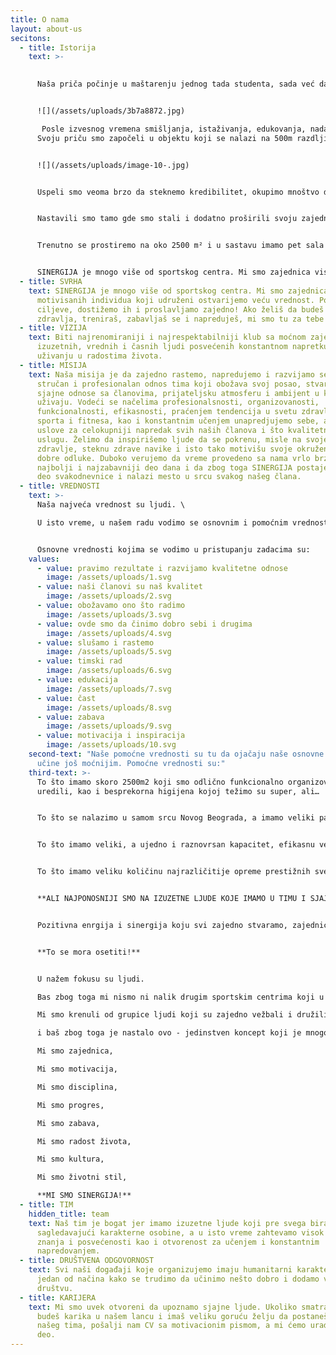 ```yaml
---
title: O nama
layout: about-us
secitons:
  - title: Istorija
    text: >-
      

      Naša priča počinje u maštarenju jednog tada studenta, sada već davne 2012. godine o tome kako bi bilo dobro okupiti ekipu, stvoriti klub gde bi svi zajedno trenirali, napredovali, družili se i uz sve to se sjajno zabavljali.


      ![](/assets/uploads/3b7a8872.jpg)

       Posle izvesnog vremena smišljanja, istaživanja, edukovanja, nadanja, brzo premotavamo u 2015. kada Sinergija počinje svoj život kakav je danas poznat javnosti. \
      Svoju priču smo započeli u objektu koji se nalazi na 500m razdljine od današnjeg, iza Roda Centra, i za veoma kratko vreme pokazali smo visok nivo organizovanosti i kvaliteta. 


      ![](/assets/uploads/image-10-.jpg)


      Uspeli smo veoma brzo da steknemo kredibilitet, okupimo mnoštvo dobrih ljudi u moćnu zajednicu i pozicioniramo se kao lideri u svetu funkcionalnog treninga. Tada smo imali samo CrossTraining, a danas je to jedan od naših departamana u sastavu. Hiljade trening časova, stotine članova i slobodno možemo da kažemo unapređenih života, naš su naveći ponos. Nakon dve godine, stvorila se prilika da se preselimo na sadašnju lokaciju, gde smo od 2017. i gde iz godine u godinu rastemo i proširujemo usluge i kapacitete. Ovako je od tada izgledala naša centrala sala u kojoj smo sprovodili CrossTraining, a danas je CrossTraining jedan od naših departmana.


      Nastavili smo tamo gde smo stali i dodatno proširili svoju zajednicu. Pridružilo nam se puno sjajnih ljudi i mnogima smo postali druga kuća. Organizovali smo takmičenja, kako klupska za naše članove, tako i internacionalna i pokazali zavidan nivo organizovanosti i ambicije. Mnoštvo sjajnih takmičara i zavidnih rezultata koji su ostvarili su takođe naš veliki ponos i dokaz tome da kvalitetno i posvećeno radimo. Od mnogobrojnijh takmičara, posebno izdvajamo naše trenere Tamaru Trumbetaš i braću Lazara i Luku Đukić koji su dostigli najviše moguće visine u takmičarskom CrossFit-u, takmičili se na najprestižnijem takmičenju 'CrossFit Games-u' i godinama predstavljaju svetsku elitu.


      Trenutno se prostiremo na oko 2500 m² i u sastavu imamo pet sala sa različitim pristupom treningu, lounge bar-om i još puno toga što doprinosi da se članovi osećaju kao kod svoje kuće. Poznati smo od samih početaka po fantastičnoj zajednici i sjajnoj prijateljskoj atmosferi. Mi smo druga kuća puno sjajnih ljudi ali i nekoliko životinja.


      SINERGIJA je mnogo više od sportskog centra. Mi smo zajednica visoko motivisanih individua koji udruženi ostvarijemo veću vrednost. Postavljamo ciljeve, dostižemo ih i proslavljamo zajedno! Ako želiš da budeš odličnog zdravlja, treniraš, zabavljaš se i napreduješ, mi smo tu za tebe!
  - title: SVRHA
    text: SINERGIJA je mnogo više od sportskog centra. Mi smo zajednica visoko
      motivisanih individua koji udruženi ostvarijemo veću vrednost. Postavljamo
      ciljeve, dostižemo ih i proslavljamo zajedno! Ako želiš da budeš odličnog
      zdravlja, treniraš, zabavljaš se i napreduješ, mi smo tu za tebe!
  - title: VIZIJA
    text: Biti najrenomiraniji i najrespektabilniji klub sa moćnom zajednicom
      izuzetnih, vrednih i časnih ljudi posvećenih konstantnom napretku i
      uživanju u radostima života.
  - title: MISIJA
    text: Naša misija je da zajedno rastemo, napredujemo i razvijamo se. Kroz
      stručan i profesionalan odnos tima koji obožava svoj posao, stvaramo
      sjajne odnose sa članovima, prijateljsku atmosferu i ambijent u kojem svi
      uživaju. Vodeći se načelima profesionalsnosti, organizovanosti,
      funkcionalnosti, efikasnosti, praćenjem tendencija u svetu zdravlja,
      sporta i fitnesa, kao i konstantnim učenjem unapredjujemo sebe, a time i
      uslove za celokupniji napredak svih naših članova i što kvalitetniju
      uslugu. Želimo da inspirišemo ljude da se pokrenu, misle na svoje
      zdravlje, steknu zdrave navike i isto tako motivišu svoje okruženje na
      dobre odluke. Duboko verujemo da vreme provedeno sa nama vrlo brzo postaje
      najbolji i najzabavniji deo dana i da zbog toga SINERGIJA postaje bitan
      deo svakodnevnice i nalazi mesto u srcu svakog našeg člana.
  - title: VREDNOSTI
    text: >-
      Naša najveća vrednost su ljudi. \

      U isto vreme, u našem radu vodimo se osnovnim i pomoćnim vrednostima ne bi li bili što efikasniji. Osnovne vrednosti predstavljaju najviši prioritet našeg koncepta, naša verovanja i temelj svega što radimo.


      Osnovne vrednosti kojima se vodimo u pristupanju zadacima su:
    values:
      - value: pravimo rezultate i razvijamo kvalitetne odnose
        image: /assets/uploads/1.svg
      - value: naši članovi su naš kvalitet
        image: /assets/uploads/2.svg
      - value: obožavamo ono što radimo
        image: /assets/uploads/3.svg
      - value: ovde smo da činimo dobro sebi i drugima
        image: /assets/uploads/4.svg
      - value: slušamo i rastemo
        image: /assets/uploads/5.svg
      - value: timski rad
        image: /assets/uploads/6.svg
      - value: edukacija
        image: /assets/uploads/7.svg
      - value: čast
        image: /assets/uploads/8.svg
      - value: zabava
        image: /assets/uploads/9.svg
      - value: motivacija i inspiracija
        image: /assets/uploads/10.svg
    second-text: "Naše pomoćne vrednosti su tu da ojačaju naše osnovne i da nas
      učine još moćnijim. Pomoćne vrednosti su:"
    third-text: >-
      To što imamo skoro 2500m2 koji smo odlično funkcionalno organizovali i
      uredili, kao i besprekorna higijena kojoj težimo su super, ali…


      To što se nalazimo u samom srcu Novog Beograda, a imamo veliki parking i lako smo dostupni iz svakog dela grada je super, ali…


      To što imamo veliki, a ujedno i raznovrsan kapacitet, efikasnu ventilaciju uz puno prirodnog svetla i vazduha je super, ali…


      To što imamo veliku količinu najrazličitije opreme prestižnih svetskih proizvođača je super, ali…


      **ALI NAJPONOSNIJI SMO NA IZUZETNE LJUDE KOJE IMAMO U TIMU I SJAJNE ČLANOVE KOJI SINERGIJU DOŽIVLJAVAJU KAO DRUGU KUĆU!**\


      Pozitivna enrgija i sinergija koju svi zajedno stvaramo, zajednica dobrih ljudi i radosti života koje delimo je teško rečima opisati.


      **To se mora osetiti!**


      U nažem fokusu su ljudi. 

      Bas zbog toga mi nismo ni nalik drugim sportskim centrima koji u prvi plan stavljaju sprave ili zidove. 

      Mi smo krenuli od grupice ljudi koji su zajedno vežbali i družili se, 

      i baš zbog toga je nastalo ovo - jedinstven koncept koji je mnogo više od sportskog centra.

      Mi smo zajednica,

      Mi smo motivacija,

      Mi smo disciplina,

      Mi smo progres,

      Mi smo zabava,

      Mi smo radost života,

      Mi smo kultura,

      Mi smo životni stil,

      **MI SMO SINERGIJA!**
  - title: TIM
    hidden_title: team
    text: Naš tim je bogat jer imamo izuzetne ljude koji pre svega biramo
      sagledavajući karakterne osobine, a u isto vreme zahtevamo visok nivo
      znanja i posvećenosti kao i otvorenost za učenjem i konstantnim
      napredovanjem.
  - title: DRUŠTVENA ODGOVORNOST
    text: Svi naši događaji koje organizujemo imaju humanitarni karakter i to je
      jedan od načina kako se trudimo da učinimo nešto dobro i dodamo vrednost
      društvu.
  - title: KARIJERA
    text: Mi smo uvek otvoreni da upoznamo sjajne ljude. Ukoliko smatraš da možeš da
      budeš karika u našem lancu i imaš veliku goruću želju da postaneš deo
      našeg tima, pošalji nam CV sa motivacionim pismom, a mi ćemo uraditi naš
      deo.
---
```

